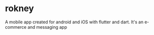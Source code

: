 # rokney
A mobile app created for android and iOS with flutter and dart. It's an e-commerce and messaging app
